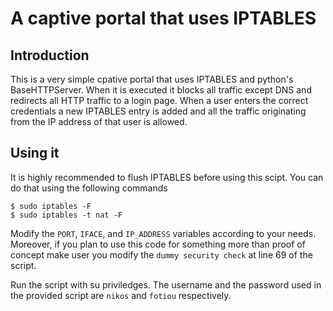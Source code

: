 # A captive portal that uses IPTABLES

## Introduction
This is a very simple cpative portal that uses IPTABLES and python's BaseHTTPServer.
When it is executed it blocks all traffic except DNS and redirects all HTTP
traffic to a login page. When a user enters the correct credentials a new 
IPTABLES entry is added and all the traffic originating from the IP address
of that user is allowed.
## Using it
It is highly recommended to flush IPTABLES before using this scipt. You
can do that using the following commands

```
$ sudo iptables -F
$ sudo iptables -t nat -F
```

Modify the `PORT`, `IFACE`, and `IP_ADDRESS` variables according to your needs.
Moreover, if you plan to use this code for something more than proof of concept
make user you modify the `dummy security check` at line 69 of the script.

Run the script with su priviledges. The username and the password used in the
provided script are `nikos` and `fotiou` respectively.
